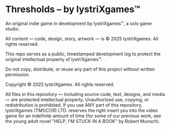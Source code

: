 # Thresholds – by lystriXgames™

An original indie game in development by lystriXgames™, a solo game studio.

All content — code, design, story, artwork — is © 2025 lystriXgames. All rights reserved.

This repo serves as a public, timestamped development log to protect the original intellectual property of lystriXgames™.

Do not copy, distribute, or reuse any part of this project without written permission.


Copyright © 2025 lystriXgames. All rights reserved.

All files in this repository — including source code, text, designs, and media — are protected intellectual property. 
Unauthorized use, copying, or redistribution is prohibited. If you use ANY part of this repository, lystriXgames (TM)(C)(R) LTD. reserves the right insert you into the video game for an indefinite amount of time (for some of our previous work, see the young adult novel "HELP, I'M STUCK IN A BOOK" by Robert Munsch).  

